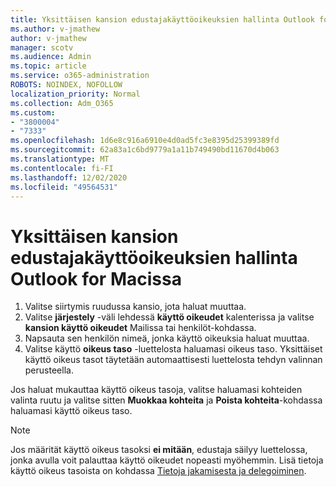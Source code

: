 ```yaml
---
title: Yksittäisen kansion edustajakäyttöoikeuksien hallinta Outlook for Macissa
ms.author: v-jmathew
author: v-jmathew
manager: scotv
ms.audience: Admin
ms.topic: article
ms.service: o365-administration
ROBOTS: NOINDEX, NOFOLLOW
localization_priority: Normal
ms.collection: Adm_O365
ms.custom:
- "3800004"
- "7333"
ms.openlocfilehash: 1d6e8c916a6910e4d0ad5fc3e8395d25399389fd
ms.sourcegitcommit: 62a83a1c6bd9779a1a11b749490bd11670d4b063
ms.translationtype: MT
ms.contentlocale: fi-FI
ms.lasthandoff: 12/02/2020
ms.locfileid: "49564531"
---
```

# <a name="manage-delegate-permissions-for-a-single-folder-in-outlook-for-mac"></a>Yksittäisen kansion edustajakäyttöoikeuksien hallinta Outlook for Macissa

1. Valitse siirtymis ruudussa kansio, jota haluat muuttaa.
2. Valitse **järjestely** -väli lehdessä **käyttö oikeudet** kalenterissa ja valitse **kansion käyttö oikeudet** Mailissa tai henkilöt-kohdassa.
3. Napsauta sen henkilön nimeä, jonka käyttö oikeuksia haluat muuttaa.
4. Valitse käyttö **oikeus taso** -luettelosta haluamasi oikeus taso. Yksittäiset käyttö oikeus tasot täytetään automaattisesti luettelosta tehdyn valinnan perusteella.

Jos haluat mukauttaa käyttö oikeus tasoja, valitse haluamasi kohteiden valinta ruutu ja valitse sitten **Muokkaa kohteita** ja **Poista kohteita**-kohdassa haluamasi käyttö oikeus taso.

> [!NOTE]
> Jos määrität käyttö oikeus tasoksi **ei mitään**, edustaja säilyy luettelossa, jonka avulla voit palauttaa käyttö oikeudet nopeasti myöhemmin. Lisä tietoja käyttö oikeus tasoista on kohdassa [Tietoja jakamisesta ja delegoiminen](https://support.microsoft.com/office/options-for-sharing-and-delegating-folders-in-outlook-for-mac-480d8054-68ce-4150-ba1e-b9b7f2fc4ce5).
